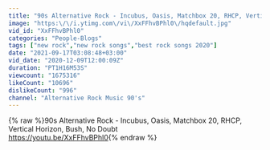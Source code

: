 ```yaml
---
title: "90s Alternative Rock - Incubus, Oasis, Matchbox 20, RHCP, Vertical Horizon, Bush, No Doubt"
image: "https:\/\/i.ytimg.com\/vi\/XxFFhvBPhl0\/hqdefault.jpg"
vid_id: "XxFFhvBPhl0"
categories: "People-Blogs"
tags: ["new rock","new rock songs","best rock songs 2020"]
date: "2021-09-17T03:08:48+03:00"
vid_date: "2020-12-09T12:00:09Z"
duration: "PT1H16M53S"
viewcount: "1675316"
likeCount: "10696"
dislikeCount: "996"
channel: "Alternative Rock Music 90's"
---
```

{% raw %}90s Alternative Rock - Incubus, Oasis, Matchbox 20, RHCP, Vertical Horizon, Bush, No Doubt<br /><a rel="nofollow" target="blank" href="https://youtu.be/XxFFhvBPhl0">https://youtu.be/XxFFhvBPhl0</a>{% endraw %}
